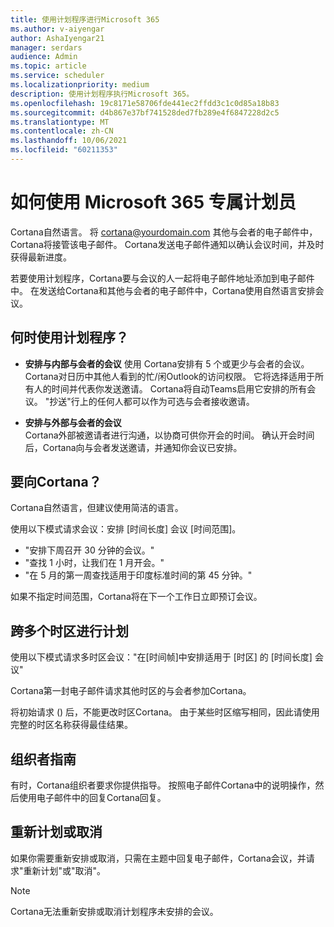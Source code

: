 ```yaml
---
title: 使用计划程序进行Microsoft 365
ms.author: v-aiyengar
author: AshaIyengar21
manager: serdars
audience: Admin
ms.topic: article
ms.service: scheduler
ms.localizationpriority: medium
description: 使用计划程序执行Microsoft 365。
ms.openlocfilehash: 19c8171e58706fde441ec2ffdd3c1c0d85a18b83
ms.sourcegitcommit: d4b867e37bf741528ded7fb289e4f6847228d2c5
ms.translationtype: MT
ms.contentlocale: zh-CN
ms.lasthandoff: 10/06/2021
ms.locfileid: "60211353"
---
```

# <a name="how-to-use-scheduler-for-microsoft-365"></a>如何使用 Microsoft 365 专属计划员

Cortana自然语言。 将 cortana@yourdomain.com 其他与会者的电子邮件中，Cortana将接管该电子邮件。 Cortana发送电子邮件通知以确认会议时间，并及时获得最新进度。

若要使用计划程序，Cortana要与会议的人一起将电子邮件地址添加到电子邮件中。 在发送给Cortana和其他与会者的电子邮件中，Cortana使用自然语言安排会议。  

## <a name="when-to-use-scheduler"></a>何时使用计划程序？

- **安排与内部与会者的会议** 使用 Cortana安排有 5 个或更少与会者的会议。 Cortana对日历中其他人看到的忙/闲Outlook的访问权限。 它将选择适用于所有人的时间并代表你发送邀请。 Cortana将自动Teams启用它安排的所有会议。 "抄送"行上的任何人都可以作为可选与会者接收邀请。  

- **安排与外部与会者的会议**  
Cortana外部被邀请者进行沟通，以协商可供你开会的时间。 确认开会时间后，Cortana向与会者发送邀请，并通知你会议已安排。

## <a name="what-to-say-to-cortana"></a>要向Cortana？

Cortana自然语言，但建议使用简洁的语言。 

使用以下模式请求会议：安排 [时间长度] 会议 [时间范围]。  

- "安排下周召开 30 分钟的会议。"  
- "查找 1 小时，让我们在 1 月开会。" 
- "在 5 月的第一周查找适用于印度标准时间的第 45 分钟。" 

如果不指定时间范围，Cortana将在下一个工作日立即预订会议。

## <a name="scheduling-across-multiple-time-zones"></a>跨多个时区进行计划

使用以下模式请求多时区会议："在[时间帧]中安排适用于 [时区] 的 [时间长度] 会议" 

Cortana第一封电子邮件请求其他时区的与会者参加Cortana。  

将初始请求 () 后，不能更改时区Cortana。 由于某些时区缩写相同，因此请使用完整的时区名称获得最佳结果。  

## <a name="organizer-guidance"></a>组织者指南

有时，Cortana组织者要求你提供指导。 按照电子邮件Cortana中的说明操作，然后使用电子邮件中的回复Cortana回复。

## <a name="reschedule-or-cancel"></a>重新计划或取消

如果你需要重新安排或取消，只需在主题中回复电子邮件，Cortana会议，并请求"重新计划"或"取消"。 

> [!NOTE]
> Cortana无法重新安排或取消计划程序未安排的会议。  
